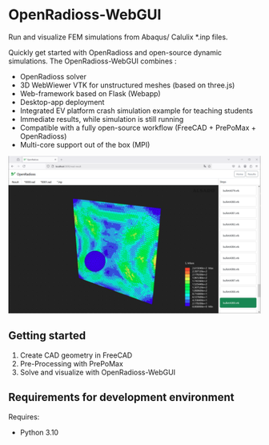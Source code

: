 # OpenRadioss-WebGUI
Run and visualize FEM simulations from Abaqus/ Calulix *.inp files.

Quickly get started with OpenRadioss and open-source dynamic simulations. The OpenRadioss-WebGUI combines :
- OpenRadioss solver
- 3D WebWiewer VTK for unstructured meshes (based on three.js)
- Web-framework based on Flask (Webapp)
- Desktop-app deployment 
- Integrated EV platform crash simulation example for teaching students
- Immediate results, while simulation is still running
- Compatible with a fully open-source workflow (FreeCAD + PrePoMax + OpenRadioss)
- Multi-core support out of the box (MPI)

![openradioss gui](openradioss-2.png)

## Getting started
1. Create CAD geometry in FreeCAD
2. Pre-Processing with PrePoMax
3. Solve and visualize with OpenRadioss-WebGUI

## Requirements for development environment
Requires:
- Python 3.10


